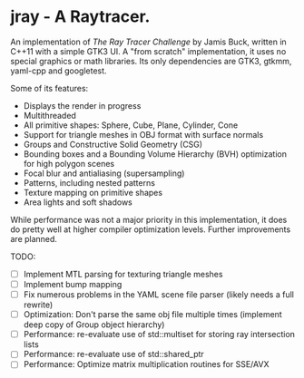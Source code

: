 # jray - A Raytracer.

An implementation of *The Ray Tracer Challenge* by Jamis Buck, written in C++11 with a simple GTK3 UI.
A "from scratch" implementation, it uses no special graphics or math libraries. Its only dependencies are GTK3, gtkmm, yaml-cpp and googletest.

Some of its features:

- Displays the render in progress
- Multithreaded
- All primitive shapes: Sphere, Cube, Plane, Cylinder, Cone
- Support for triangle meshes in OBJ format with surface normals
- Groups and Constructive Solid Geometry (CSG)
- Bounding boxes and a Bounding Volume Hierarchy (BVH) optimization for high polygon scenes
- Focal blur and antialiasing (supersampling)
- Patterns, including nested patterns
- Texture mapping on primitive shapes
- Area lights and soft shadows

While performance was not a major priority in this implementation, it does do pretty well at higher compiler optimization levels. Further improvements are planned.


TODO:
- [ ] Implement MTL parsing for texturing triangle meshes
- [ ] Implement bump mapping
- [ ] Fix numerous problems in the YAML scene file parser (likely needs a full rewrite)
- [ ] Optimization: Don't parse the same obj file multiple times (implement deep copy of Group object hierarchy)
- [ ] Performance: re-evaluate use of std::multiset for storing ray intersection lists
- [ ] Performance: re-evaluate use of std::shared_ptr
- [ ] Performance: Optimize matrix multiplication routines for SSE/AVX